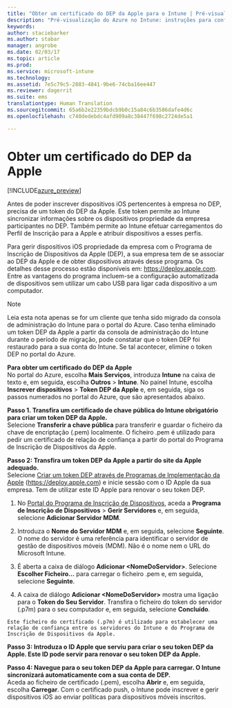```yaml
---
title: "Obter um certificado do DEP da Apple para o Intune | Pré-visualização do Azure no Intune | Documentos da Microsoft"
description: "Pré-visualização do Azure no Intune: instruções para configurar e carregar um certificado push de MDM, um pré-requisito para a gestão de dispositivos da Apple no Intune. "
keywords: 
author: staciebarker
ms.author: stabar
manager: angrobe
ms.date: 02/03/17
ms.topic: article
ms.prod: 
ms.service: microsoft-intune
ms.technology: 
ms.assetid: 7e5c79c5-2883-4841-9be6-74cba16ee447
ms.reviewer: dagerrit
ms.suite: ems
translationtype: Human Translation
ms.sourcegitcommit: 65a6b2e22359bdcb9b0c15a84c6b3586dafe4d6c
ms.openlocfilehash: c740dedebdc4afd909a8c38447f698c2724de5a1

---
```


# <a name="get-an-apple-dep-certificate"></a>Obter um certificado do DEP da Apple 

[!INCLUDE[azure_preview](../includes/azure_preview.md)]

Antes de poder inscrever dispositivos iOS pertencentes à empresa no DEP, precisa de um token do DEP da Apple. Este token permite ao Intune sincronizar informações sobre os dispositivos propriedade da empresa participantes no DEP. Também permite ao Intune efetuar carregamentos do Perfil de Inscrição para a Apple e atribuir dispositivos a esses perfis.

Para gerir dispositivos iOS propriedade da empresa com o Programa de Inscrição de Dispositivos da Apple (DEP), a sua empresa tem de se associar ao DEP da Apple e de obter dispositivos através desse programa. Os detalhes desse processo estão disponíveis em: https://deploy.apple.com. Entre as vantagens do programa incluem-se a configuração automatizada de dispositivos sem utilizar um cabo USB para ligar cada dispositivo a um computador.

> [!NOTE]
> Leia esta nota apenas se for um cliente que tenha sido migrado da consola de administração do Intune para o portal do Azure. Caso tenha eliminado um token DEP da Apple a partir da consola de administração do Intune durante o período de migração, pode constatar que o token DEP foi restaurado para a sua conta do Intune. Se tal acontecer, elimine o token DEP no portal do Azure. 

**Para obter um certificado do DEP da Apple**</br>
No portal do Azure, escolha **Mais Serviços**, introduza **Intune** na caixa de texto e, em seguida, escolha **Outros** > **Intune**. No painel Intune, escolha **Inscrever dispositivos** > **Token DEP da Apple** e, em seguida, siga os passos numerados no portal do Azure, que são apresentados abaixo.

**Passo 1. Transfira um certificado de chave pública do Intune obrigatório para criar um token DEP da Apple.**<br>
Selecione **Transferir a chave pública** para transferir e guardar o ficheiro da chave de encriptação (.pem) localmente. O ficheiro .pem é utilizado para pedir um certificado de relação de confiança a partir do portal do Programa de Inscrição de Dispositivos da Apple.

**Passo 2: Transfira um token DEP da Apple a partir do site da Apple adequado.**<br>
Selecione [Criar um token DEP através de Programas de Implementação da Apple](https://deploy.apple.com) (https://deploy.apple.com) e inicie sessão com o ID Apple da sua empresa. Tem de utilizar este ID Apple para renovar o seu token DEP.

   1.  No [Portal do Programa de Inscrição de Dispositivos](https://deploy.apple.com), aceda a **Programa de Inscrição de Dispositivos** &gt; **Gerir Servidores** e, em seguida, selecione **Adicionar Servidor MDM**.

   2.  Introduza o **Nome do Servidor MDM** e, em seguida, selecione **Seguinte**. O nome do servidor é uma referência para identificar o servidor de gestão de dispositivos móveis (MDM). Não é o nome nem o URL do Microsoft Intune.

   3.  É aberta a caixa de diálogo **Adicionar &lt;NomeDoServidor&gt;**. Selecione **Escolher Ficheiro…** para carregar o ficheiro .pem e, em seguida, selecione **Seguinte**.

   4.  A caixa de diálogo **Adicionar &lt;NomeDoServidor&gt;** mostra uma ligação para o **Token do Seu Servidor**. Transfira o ficheiro do token do servidor (.p7m) para o seu computador e, em seguida, selecione **Concluído**.

    Este ficheiro do certificado (.p7m) é utilizado para estabelecer uma relação de confiança entre os servidores do Intune e do Programa de Inscrição de Dispositivos da Apple.

**Passo 3: Introduza o ID Apple que serviu para criar o seu token DEP da Apple. Este ID pode servir para renovar o seu token DEP da Apple.**

**Passo 4: Navegue para o seu token DEP da Apple para carregar. O Intune sincronizará automaticamente com a sua conta de DEP.**<br>
Aceda ao ficheiro de certificado (.pem), escolha **Abrir** e, em seguida, escolha **Carregar**. Com o certificado push, o Intune pode inscrever e gerir dispositivos iOS ao enviar políticas para dispositivos móveis inscritos.



<!--HONumber=Feb17_HO1-->


